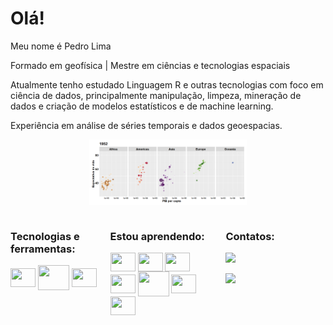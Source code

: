 
<h1>
Olá!
</h1>

Meu nome é Pedro Lima

Formado em geofísica \| Mestre em ciências e tecnologias espaciais

Atualmente tenho estudado Linguagem R e outras tecnologias com foco em
ciência de dados, principalmente manipulação, limpeza, mineração de
dados e criação de modelos estatísticos e de machine learning.

Experiência em análise de séries temporais e dados geoespacias.

<div class="row" style="margin: auto;">

<img src="README_files/figure-gfm/unnamed-chunk-1-1.gif" width="50%" style="display: block; margin: auto;" />

</div>

</br>

<div class="row" style="display: flex;">

<div class="column" style="flex: 33.33%;">

<h3>
Tecnologias e ferramentas:
</h3>

<img align ="center" height = "30" width = "40" src = "https://cdn.jsdelivr.net/gh/devicons/devicon/icons/r/r-original.svg"/>

<img align ="center" height = "40" width = "50" src = "https://www.kindpng.com/picc/m/706-7068650_r-shiny-logo-png-transparent-png.png"/>

<img align ="center" height = "30" width = "40" src="https://cdn.jsdelivr.net/gh/devicons/devicon/icons/markdown/markdown-original.svg" />

</div>

<div class="column" style="flex: 33.33%;">

<h3>
Estou aprendendo:
</h3>

<img align ="center" height = "30" width = "40" src = "https://cdn.jsdelivr.net/gh/devicons/devicon/icons/docker/docker-original-wordmark.svg" />

<img align ="center" height = "30" width = "40" src = "https://cdn.jsdelivr.net/gh/devicons/devicon/icons/git/git-original.svg"/>

<img align ="center" height = "30" width = "40" src="https://cdn.jsdelivr.net/gh/devicons/devicon/icons/bash/bash-original.svg" />

<img align ="center" height = "30" width = "40" src="https://upload.wikimedia.org/wikipedia/commons/f/f3/Apache_Spark_logo.svg" />

<img align ="center" height = "40" width = "50" src="https://cdn.jsdelivr.net/gh/devicons/devicon/icons/mysql/mysql-plain-wordmark.svg" />

<img align ="center" height = "30" width = "40" src="https://cdn.jsdelivr.net/gh/devicons/devicon/icons/css3/css3-original.svg" />

<img align="center" height = "30" width = "40" src="https://cdn.jsdelivr.net/gh/devicons/devicon/icons/html5/html5-original.svg" />

</div>

<div class="column" style="flex: 33.33%; padding-left: 5%;">

<h3>
Contatos:
</h3>

<a href = "mailto:cruz.ml.pedro@gmail.com"><img src="https://img.shields.io/badge/Gmail-D14836?style=for-the-badge&logo=gmail&logoColor=white" target="_blank"></a>

<a href="https://www.linkedin.com/in/seu-usuário-linkedln-aqui" target="_blank"><img src="https://img.shields.io/badge/-LinkedIn-%230077B5?style=for-the-badge&logo=linkedin&logoColor=white" target="_blank"></a>

</div>

</div>
